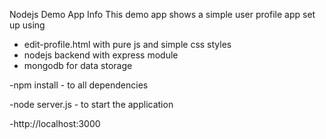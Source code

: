 Nodejs Demo App Info
This demo app shows a simple user profile app set up using 
- edit-profile.html with pure js and simple css styles
- nodejs backend with express module
- mongodb for data storage

-npm install - to all dependencies

-node server.js - to start the application

-http://localhost:3000
